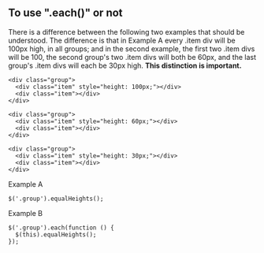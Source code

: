 ## To use ".each()" or not

There is a difference between the following two examples that should be understood.  The difference is that in Example A every .item div will be 100px high, in all groups; and in the second example, the first two .item divs will be 100, the second group's two .item divs will both be 60px, and the last group's .item divs will each be 30px high. **This distinction is important.**

    <div class="group">
      <div class="item" style="height: 100px;"></div>
      <div class="item"></div>
    </div>

    <div class="group">
      <div class="item" style="height: 60px;"></div>
      <div class="item"></div>
    </div>

    <div class="group">
      <div class="item" style="height: 30px;"></div>
      <div class="item"></div>
    </div>



Example A

    $('.group').equalHeights();

Example B

    $('.group').each(function () {
      $(this).equalHeights();
    });  